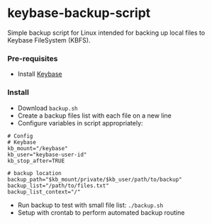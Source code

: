 # keybase-backup-script
Simple backup script for Linux intended for backing up local files to Keybase FileSystem (KBFS).

### Pre-requisites
- Install [Keybase](https://keybase.io/docs/the_app/install_linux)

### Install
- Download `backup.sh`
- Create a backup files list with each file on a new line
- Configure variables in script appropriately:
```
# Config
# Keybase
kb_mount="/keybase"
kb_user="keybase-user-id"
kb_stop_after=TRUE

# backup location
backup_path="$kb_mount/private/$kb_user/path/to/backup"
backup_list="/path/to/files.txt"
backup_list_context="/"
```
- Run backup to test with small file list: `./backup.sh`
- Setup with crontab to perform automated backup routine
